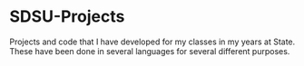 # SDSU-Projects
Projects and code that I have developed for my classes in my years at State. 
These have been done in several languages for several different purposes. 
